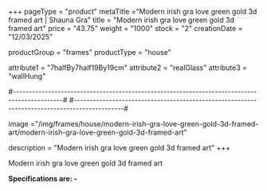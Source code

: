 +++
pageType = "product"
metaTitle ="Modern irish gra love green gold 3d framed art | Shauna Gra"
title = "Modern irish gra love green gold 3d framed art"
price = "43.75"
weight = "1000"
stock = "2"
creationDate = "12/03/2025"
 
productGroup = "frames"
productType = "house"
 
attribute1 = "7halfBy7half19By19cm" 
attribute2 = "realGlass" 
attribute3 = "wallHung" 
 
#---------------------------------------------------------------------------------------------#
#---------------------------------------------------------------------------------------------#
 
image ="/img/frames/house/modern-irish-gra-love-green-gold-3d-framed-art/modern-irish-gra-love-green-gold-3d-framed-art"
 
description = "Modern irish gra love green gold 3d framed art"
+++

Modern irish gra love green gold 3d framed art

**Specifications are: -**
